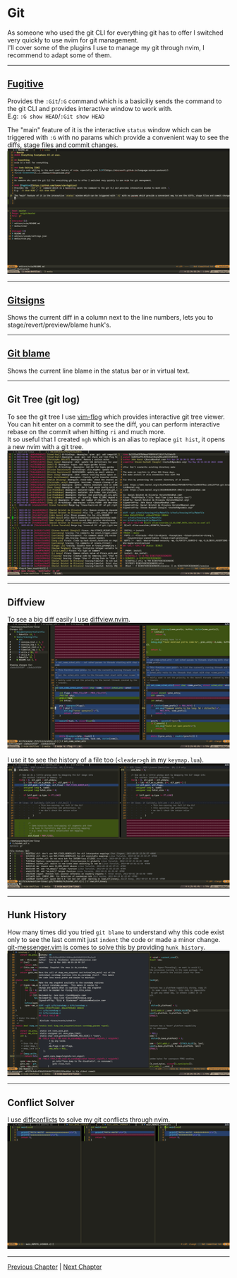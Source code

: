 # Git
As someone who used the git CLI for everything git has to offer I switched very quickly to use nvim for git management. \
I'll cover some of the plugins I use to manage my git through nvim, I recommend to adapt some of them.

---

## [Fugitive](https://github.com/tpope/vim-fugitive)
Provides the `:Git`/`:G` command which is a basiciliy sends the command to the git CLI and provides interactive window to work with. \
E.g: `:G show HEAD`/`:Git show HEAD`

The "main" feature of it is the interactive `status` window which can be triggered with `:G` with no params which provide a convenient way to see the diffs, stage files and commit changes.
![nvim Screenshot](../media/fugitive.png)

---

## [Gitsigns](https://github.com/lewis6991/gitsigns.nvim)
Shows the current diff in a column next to the line numbers, lets you to stage/revert/preview/blame hunk's.

---

## [Git blame](https://github.com/f-person/git-blame.nvim)
Shows the current line blame in the status bar or in virtual text.

---

## Git Tree (git log)
To see the git tree I use [vim-flog](https://github.com/rbong/vim-flog) which provides interactive git tree viewer. \
You can hit enter on a commit to see the diff, you can perform interactive rebase on the commit when hitting `ri` and much more. \
It so useful that I created `ngh` which is an alias to replace `git hist`, it opens a new nvim with a git tree.
![nvim Screenshot](../media/flog.png)

---

## Diffview
To see a big diff easily I use [diffview.nvim](https://github.com/sindrets/diffview.nvim).
![nvim Screenshot](../media/diffview_diff.png)

I use it to see the history of a file too (`<leader>gh` in my `keymap.lua`).
![nvim Screenshot](../media/diffview_hist.png)

---

## Hunk History
How many times did you tried `git blame` to understand why this code exist only to see the last commit just `indent` the code or made a minor change. \
[git-messenger.vim](https://github.com/rhysd/git-messenger.vim) is comes to solve this by providing `hunk history`.
![nvim Screenshot](../media/hunk_history.png)

---

## Conflict Solver
I use [diffconflicts](https://github.com/whiteinge/diffconflicts) to solve my git conflicts through nvim.
![nvim Screenshot](../media/conflict.png)

---

[Previous Chapter](./11-complete-engine.md) | [Next Chapter](./13-debug.md)
